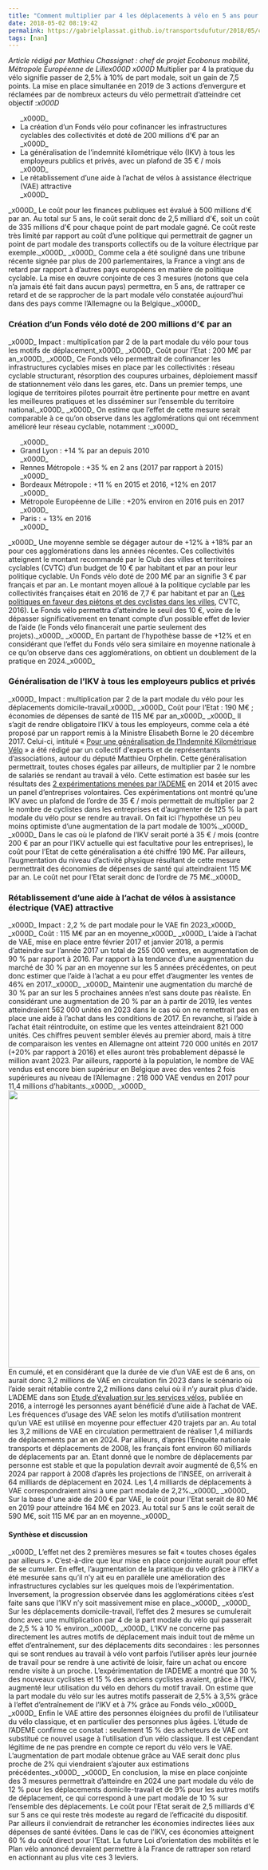 ```yaml
---
title: "Comment multiplier par 4 les déplacements à vélo en 5 ans pour atteindre 10 % de part modale en 2024?"
date: 2018-05-02 08:19:42
permalink: https://gabrielplassat.github.io/transportsdufutur/2018/05/comment-multiplier-par-4-les-deplacements-a-velo-en-5-ans-pour-atteindre-10-de-part-modale-en-2024.html
tags: [nan]
---
```


<em>Article rédigé par Mathieu Chassignet : chef de projet Ecobonus mobilité, Métropole Européenne de Lille</em>_x000D_
_x000D_
Multiplier par 4 la pratique du vélo signifie passer de 2,5% à 10% de part modale, soit un gain de 7,5 points. La mise en place simultanée en 2019 de 3 actions d’envergure et réclamées par de nombreux acteurs du vélo permettrait d’atteindre cet objectif :_x000D_
<ul>_x000D_
 	<li>La création d’un Fonds vélo pour cofinancer les infrastructures cyclables des collectivités et doté de 200 millions d’€ par an</li>_x000D_
 	<li>La généralisation de l’indemnité kilométrique vélo (IKV) à tous les employeurs publics et privés, avec un plafond de 35 € / mois</li>_x000D_
 	<li>Le rétablissement d’une aide à l’achat de vélos à assistance électrique (VAE) attractive</li>_x000D_
</ul>_x000D_
Le coût pour les finances publiques est évalué à 500 millions d’€ par an. Au total sur 5 ans, le coût serait donc de 2,5 milliard d’€, soit un coût de 335 millions d’€ pour chaque point de part modale gagné. Ce coût reste très limité par rapport au coût d’une politique qui permettrait de gagner un point de part modale des transports collectifs ou de la voiture électrique par exemple._x000D_
_x000D_
Comme cela a été souligné dans une tribune récente signée par plus de 200 parlementaires, la France a vingt ans de retard par rapport à d’autres pays européens en matière de politique cyclable. La mise en œuvre conjointe de ces 3 mesures (notons que cela n’a jamais été fait dans aucun pays) permettra, en 5 ans, de rattraper ce retard et de se rapprocher de la part modale vélo constatée aujourd’hui dans des pays comme l’Allemagne ou la Belgique._x000D_
<h3>Création d’un Fonds vélo doté de 200 millions d’€ par an</h3>_x000D_
Impact : multiplication par 2 de la part modale du vélo pour tous les motifs de déplacement_x000D_
_x000D_
Coût pour l’Etat : 200 M€ par an_x000D_
_x000D_
Ce Fonds vélo permettrait de cofinancer les infrastructures cyclables mises en place par les collectivités : réseau cyclable structurant, résorption des coupures urbaines, déploiement massif de stationnement vélo dans les gares, etc. Dans un premier temps, une logique de territoires pilotes pourrait être pertinente pour mettre en avant les meilleures pratiques et les disséminer sur l’ensemble du territoire national._x000D_
_x000D_
On estime que l’effet de cette mesure serait comparable à ce qu’on observe dans les agglomérations qui ont récemment amélioré leur réseau cyclable, notamment :_x000D_
<ul>_x000D_
 	<li>Grand Lyon : +14 % par an depuis 2010</li>_x000D_
 	<li>Rennes Métropole : +35 % en 2 ans (2017 par rapport à 2015)</li>_x000D_
 	<li>Bordeaux Métropole : +11 % en 2015 et 2016, +12% en 2017</li>_x000D_
 	<li>Métropole Européenne de Lille : +20% environ en 2016 puis en 2017</li>_x000D_
 	<li>Paris : + 13% en 2016</li>_x000D_
</ul>_x000D_
Une moyenne semble se dégager autour de +12% à +18% par an pour ces agglomérations dans les années récentes. Ces collectivités atteignent le montant recommandé par le Club des villes et territoires cyclables (CVTC) d’un budget de 10 € par habitant et par an pour leur politique cyclable. Un Fonds vélo doté de 200 M€ par an signifie 3 € par français et par an. Le montant moyen alloué à la politique cyclable par les collectivités françaises était en 2016 de 7,7 € par habitant et par an (<a href="http://www.villes-cyclables.org/modules/kameleon/upload/2016_rapport_observatoire_cvtc_vf_2.pdf">Les politiques en faveur des piétons et des cyclistes dans les villes</a>, CVTC, 2016). Le Fonds vélo permettra d’atteindre le seuil des 10 €, voire de le dépasser significativement en tenant compte d’un possible effet de levier de l’aide (le Fonds vélo financerait une partie seulement des projets)._x000D_
_x000D_
En partant de l’hypothèse basse de +12% et en considérant que l’effet du Fonds vélo sera similaire en moyenne nationale à ce qu’on observe dans ces agglomérations, on obtient un doublement de la pratique en 2024._x000D_
<h3>Généralisation de l’IKV à tous les employeurs publics et privés</h3>_x000D_
Impact : multiplication par 2 de la part modale du vélo pour les déplacements domicile-travail_x000D_
_x000D_
Coût pour l’Etat : 190 M€ ; économies de dépenses de santé de 115 M€ par an_x000D_
_x000D_
Il s’agit de rendre obligatoire l’IKV à tous les employeurs, comme cela a été proposé par un rapport remis à la Ministre Elisabeth Borne le 20 décembre 2017. Celui-ci, intitulé « <a href="https://www.actu-environnement.com/media/pdf/news-30313-note-generalisation-ikv.pdf">Pour une généralisation de l’Indemnité Kilométrique Vélo</a> » a été rédigé par un collectif d'experts et de représentants d’associations, autour du député Matthieu Orphelin. Cette généralisation permettrait, toutes choses égales par ailleurs, de multiplier par 2 le nombre de salariés se rendant au travail à vélo. Cette estimation est basée sur les résultats des <a href="http://www.ademe.fr/evaluation-mise-oeuvre-experimentale-lindemnite-kilometrique-velos">2 expérimentations menées par l’ADEME</a> en 2014 et 2015 avec un panel d’entreprises volontaires. Ces expérimentations ont montré qu’une IKV avec un plafond de l’ordre de 35 € / mois permettait de multiplier par 2 le nombre de cyclistes dans les entreprises et d’augmenter de 125 % la part modale du vélo pour se rendre au travail. On fait ici l’hypothèse un peu moins optimiste d’une augmentation de la part modale de 100%._x000D_
_x000D_
Dans le cas où le plafond de l’IKV serait porté à 35 € / mois (contre 200 € par an pour l’IKV actuelle qui est facultative pour les entreprises), le coût pour l’Etat de cette généralisation a été chiffré 190 M€. Par ailleurs, l’augmentation du niveau d’activité physique résultant de cette mesure permettrait des économies de dépenses de santé qui atteindraient 115 M€ par an. Le coût net pour l’Etat serait donc de l’ordre de 75 M€._x000D_
<h3>Rétablissement d’une aide à l’achat de vélos à assistance électrique (VAE) attractive</h3>_x000D_
Impact : 2,2 % de part modale pour le VAE fin 2023_x000D_
_x000D_
Coût : 115 M€ par an en moyenne_x000D_
_x000D_
L’aide à l’achat de VAE, mise en place entre février 2017 et janvier 2018, a permis d’atteindre sur l’année 2017 un total de 255 000 ventes, en augmentation de 90 % par rapport à 2016. Par rapport à la tendance d’une augmentation du marché de 30 % par an en moyenne sur les 5 années précédentes, on peut donc estimer que l’aide à l’achat a eu pour effet d’augmenter les ventes de 46% en 2017._x000D_
_x000D_
Maintenir une augmentation du marché de 30 % par an sur les 5 prochaines années n’est sans doute pas réaliste. En considérant une augmentation de 20 % par an à partir de 2019, les ventes atteindraient 562 000 unités en 2023 dans le cas où on ne remettrait pas en place une aide à l’achat dans les conditions de 2017. En revanche, si l’aide à l’achat était réintroduite, on estime que les ventes atteindraient 821 000 unités. Ces chiffres peuvent sembler élevés au premier abord, mais à titre de comparaison les ventes en Allemagne ont atteint 720 000 unités en 2017 (+20% par rapport à 2016) et elles auront très probablement dépassé le million avant 2023. Par ailleurs, rapporté à la population, le nombre de VAE vendus est encore bien supérieur en Belgique avec des ventes 2 fois supérieures au niveau de l’Allemagne : 218 000 VAE vendus en 2017 pour 11,4 millions d’habitants._x000D_
_x000D_
<a href="http://transportsdufutur.ademe.fr/wp-content/uploads/sites/6/2018/05/Projections_VAE2.jpg"><img class="alignnone size-large wp-image-5300" src="http://transportsdufutur.ademe.fr/wp-content/uploads/sites/6/2018/05/Projections_VAE2-1024x556.jpg" alt="" width="1024" height="556" /></a>En cumulé, et en considérant que la durée de vie d’un VAE est de 6 ans, on aurait donc 3,2 millions de VAE en circulation fin 2023 dans le scénario où l’aide serait rétablie contre 2,2 millions dans celui où il n’y aurait plus d’aide. L’ADEME dans son <a href="http://www.ademe.fr/etude-devaluation-services-velos">Etude d’évaluation sur les services vélos</a>, publiée en 2016, a interrogé les personnes ayant bénéficié d’une aide à l’achat de VAE. Les fréquences d’usage des VAE selon les motifs d’utilisation montrent qu’un VAE est utilisé en moyenne pour effectuer 420 trajets par an. Au total les 3,2 millions de VAE en circulation permettraient de réaliser 1,4 milliards de déplacements par an en 2024. Par ailleurs, d’après l’Enquête nationale transports et déplacements de 2008, les français font environ 60 milliards de déplacements par an. Etant donné que le nombre de déplacements par personne est stable et que la population devrait avoir augmenté de 6,5% en 2024 par rapport à 2008 d’après les projections de l’INSEE, on arriverait à 64 milliards de déplacement en 2024. Les 1,4 milliards de déplacements à VAE correspondraient ainsi à une part modale de 2,2%._x000D_
_x000D_
Sur la base d'une aide de 200 € par VAE, le coût pour l'Etat serait de 80 M€ en 2019 pour atteindre 164 M€ en 2023. Au total sur 5 ans le coût serait de 590 M€, soit 115 M€ par an en moyenne._x000D_
<h4>Synthèse et discussion</h4>_x000D_
L’effet net des 2 premières mesures se fait « toutes choses égales par ailleurs ». C’est-à-dire que leur mise en place conjointe aurait pour effet de se cumuler. En effet, l’augmentation de la pratique du vélo grâce à l’IKV a été mesurée sans qu’il n’y ait eu en parallèle une amélioration des infrastructures cyclables sur les quelques mois de l’expérimentation. Inversement, la progression observée dans les agglomérations citées s’est faite sans que l’IKV n’y soit massivement mise en place._x000D_
_x000D_
Sur les déplacements domicile-travail, l’effet des 2 mesures se cumulerait donc avec une multiplication par 4 de la part modale du vélo qui passerait de 2,5 % à 10 % environ._x000D_
_x000D_
L’IKV ne concerne pas directement les autres motifs de déplacement mais induit tout de même un effet d’entraînement, sur des déplacements dits secondaires : les personnes qui se sont rendues au travail à vélo vont parfois l’utiliser après leur journée de travail pour se rendre à une activité de loisir, faire un achat ou encore rendre visite à un proche. L’expérimentation de l’ADEME a montré que 30 % des nouveaux cyclistes et 15 % des anciens cyclistes avaient, grâce à l’IKV, augmenté leur utilisation du vélo en dehors du motif travail. On estime que la part modale du vélo sur les autres motifs passerait de 2,5% à 3,5% grâce à l’effet d’entraînement de l’IKV et à 7% grâce au Fonds vélo._x000D_
_x000D_
Enfin le VAE attire des personnes éloignées du profil de l’utilisateur du vélo classique, et en particulier des personnes plus âgées. L’étude de l’ADEME confirme ce constat : seulement 15 % des acheteurs de VAE ont substitué ce nouvel usage à l’utilisation d’un vélo classique. Il est cependant légitime de ne pas prendre en compte ce report du vélo vers le VAE. L’augmentation de part modale obtenue grâce au VAE serait donc plus proche de 2% qui viendraient s’ajouter aux estimations précédentes._x000D_
_x000D_
En conclusion, la mise en place conjointe des 3 mesures permettrait d’atteindre en 2024 une part modale du vélo de 12 % pour les déplacements domicile-travail et de 9% pour les autres motifs de déplacement, ce qui correspond à une part modale de 10 % sur l’ensemble des déplacements. Le coût pour l’Etat serait de 2,5 milliards d’€ sur 5 ans ce qui reste très modeste au regard de l’efficacité du dispositif. Par ailleurs il conviendrait de retrancher les économies indirectes liées aux dépenses de santé évitées. Dans le cas de l’IKV, ces économies atteignent 60 % du coût direct pour l’Etat. La future Loi d’orientation des mobilités et le Plan vélo annoncé devraient permettre à la France de rattraper son retard en actionnant au plus vite ces 3 leviers.
